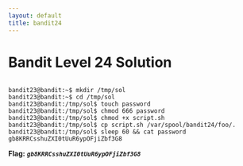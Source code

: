 ```yaml
---
layout: default
title: bandit24
---
```


# Bandit Level 24 Solution

```

bandit23@bandit:~$ mkdir /tmp/sol
bandit23@bandit:~$ cd /tmp/sol
bandit23@bandit:/tmp/sol$ touch password
bandit23@bandit:/tmp/sol$ chmod 666 password
bandit23@bandit:/tmp/sol$ chmod +x script.sh
bandit23@bandit:/tmp/sol$ cp script.sh /var/spool/bandit24/foo/.
bandit23@bandit:/tmp/sol$ sleep 60 && cat password
gb8KRRCsshuZXI0tUuR6ypOFjiZbf3G8
```

**Flag:** ***`gb8KRRCsshuZXI0tUuR6ypOFjiZbf3G8`*** 

